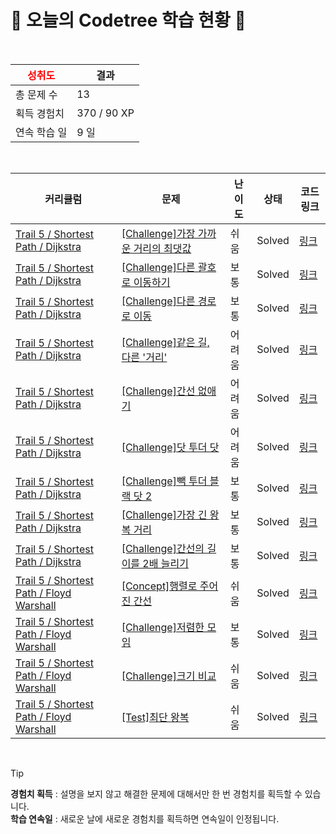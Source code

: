 # 🌲 오늘의 Codetree 학습 현황 🌲

<br />

| <span style="color:red;display:block;text-align:center;"> **성취도**</span> | 결과 |
|---|---|
| 총 문제 수 | 13 |
| 획득 경험치 | 370 / 90 XP |
| 연속 학습 일 | 9 일 |

<br />

|커리큘럼|문제|난이도|상태|코드 링크|
|---|---|---|---|---|
|[Trail 5 / Shortest Path / Dijkstra](https://www.codetree.ai/trail-info/intermediate-mid/)|[[Challenge]가장 가까운 거리의 최댓값](https://www.codetree.ai/trails/complete/curated-cards/challenge-maximum-of-nearest-distance/)|쉬움|Solved|[링크](https://github.com/SSAFYSHYSHY/codetree-TILs/blob/main/250225/%EA%B0%80%EC%9E%A5%20%EA%B0%80%EA%B9%8C%EC%9A%B4%20%EA%B1%B0%EB%A6%AC%EC%9D%98%20%EC%B5%9C%EB%8C%93%EA%B0%92/maximum-of-nearest-distance.cpp)|
|[Trail 5 / Shortest Path / Dijkstra](https://www.codetree.ai/trail-info/intermediate-mid/)|[[Challenge]다른 괄호로 이동하기](https://www.codetree.ai/trails/complete/curated-cards/challenge-move-to-another-parenthesis/)|보통|Solved|[링크](https://github.com/SSAFYSHYSHY/codetree-TILs/blob/main/250225/%EB%8B%A4%EB%A5%B8%20%EA%B4%84%ED%98%B8%EB%A1%9C%20%EC%9D%B4%EB%8F%99%ED%95%98%EA%B8%B0/move-to-another-parenthesis.cpp)|
|[Trail 5 / Shortest Path / Dijkstra](https://www.codetree.ai/trail-info/intermediate-mid/)|[[Challenge]다른 경로로 이동](https://www.codetree.ai/trails/complete/curated-cards/challenge-move-with-different-path/)|보통|Solved|[링크](https://github.com/SSAFYSHYSHY/codetree-TILs/blob/main/250225/%EB%8B%A4%EB%A5%B8%20%EA%B2%BD%EB%A1%9C%EB%A1%9C%20%EC%9D%B4%EB%8F%99/move-with-different-path.cpp)|
|[Trail 5 / Shortest Path / Dijkstra](https://www.codetree.ai/trail-info/intermediate-mid/)|[[Challenge]같은 길, 다른 '거리'](https://www.codetree.ai/trails/complete/curated-cards/challenge-same-road-different-distance/)|어려움|Solved|[링크](https://github.com/SSAFYSHYSHY/codetree-TILs/blob/main/250225/%EA%B0%99%EC%9D%80%20%EA%B8%B8%2C%20%EB%8B%A4%EB%A5%B8%20%27%EA%B1%B0%EB%A6%AC%27/same-road-different-distance.cpp)|
|[Trail 5 / Shortest Path / Dijkstra](https://www.codetree.ai/trail-info/intermediate-mid/)|[[Challenge]간선 없애기](https://www.codetree.ai/trails/complete/curated-cards/challenge-eliminate-edges/)|어려움|Solved|[링크](https://github.com/SSAFYSHYSHY/codetree-TILs/blob/main/250225/%EA%B0%84%EC%84%A0%20%EC%97%86%EC%95%A0%EA%B8%B0/eliminate-edges.cpp)|
|[Trail 5 / Shortest Path / Dijkstra](https://www.codetree.ai/trail-info/intermediate-mid/)|[[Challenge]닷 투더 닷](https://www.codetree.ai/trails/complete/curated-cards/challenge-dot-to-the-dot/)|어려움|Solved|[링크](https://github.com/SSAFYSHYSHY/codetree-TILs/blob/main/250225/%EB%8B%B7%20%ED%88%AC%EB%8D%94%20%EB%8B%B7/dot-to-the-dot.cpp)|
|[Trail 5 / Shortest Path / Dijkstra](https://www.codetree.ai/trail-info/intermediate-mid/)|[[Challenge]빽 투더 블랙 닷 2](https://www.codetree.ai/trails/complete/curated-cards/challenge-back-to-the-black-dot-2/)|보통|Solved|[링크](https://github.com/SSAFYSHYSHY/codetree-TILs/blob/main/250225/%EB%B9%BD%20%ED%88%AC%EB%8D%94%20%EB%B8%94%EB%9E%99%20%EB%8B%B7%202/back-to-the-black-dot-2.cpp)|
|[Trail 5 / Shortest Path / Dijkstra](https://www.codetree.ai/trail-info/intermediate-mid/)|[[Challenge]가장 긴 왕복 거리](https://www.codetree.ai/trails/complete/curated-cards/challenge-longest-round-trip/)|보통|Solved|[링크](https://github.com/SSAFYSHYSHY/codetree-TILs/blob/main/250225/%EA%B0%80%EC%9E%A5%20%EA%B8%B4%20%EC%99%95%EB%B3%B5%20%EA%B1%B0%EB%A6%AC/longest-round-trip.cpp)|
|[Trail 5 / Shortest Path / Dijkstra](https://www.codetree.ai/trail-info/intermediate-mid/)|[[Challenge]간선의 길이를 2배 늘리기](https://www.codetree.ai/trails/complete/curated-cards/challenge-double-the-length-of-the-edge/)|보통|Solved|[링크](https://github.com/SSAFYSHYSHY/codetree-TILs/blob/main/250225/%EA%B0%84%EC%84%A0%EC%9D%98%20%EA%B8%B8%EC%9D%B4%EB%A5%BC%202%EB%B0%B0%20%EB%8A%98%EB%A6%AC%EA%B8%B0/double-the-length-of-the-edge.cpp)|
|[Trail 5 / Shortest Path / Floyd Warshall](https://www.codetree.ai/trail-info/intermediate-mid/)|[[Concept]행렬로 주어진 간선](https://www.codetree.ai/trails/complete/curated-cards/intro-edge-given-by-matrix/)|쉬움|Solved|[링크](https://github.com/SSAFYSHYSHY/codetree-TILs/blob/main/250225/%ED%96%89%EB%A0%AC%EB%A1%9C%20%EC%A3%BC%EC%96%B4%EC%A7%84%20%EA%B0%84%EC%84%A0/edge-given-by-matrix.cpp)|
|[Trail 5 / Shortest Path / Floyd Warshall](https://www.codetree.ai/trail-info/intermediate-mid/)|[[Challenge]저렴한 모임](https://www.codetree.ai/trails/complete/curated-cards/challenge-cheapest-meeting/)|보통|Solved|[링크](https://github.com/SSAFYSHYSHY/codetree-TILs/blob/main/250225/%EC%A0%80%EB%A0%B4%ED%95%9C%20%EB%AA%A8%EC%9E%84/cheapest-meeting.cpp)|
|[Trail 5 / Shortest Path / Floyd Warshall](https://www.codetree.ai/trail-info/intermediate-mid/)|[[Challenge]크기 비교](https://www.codetree.ai/trails/complete/curated-cards/challenge-size-comparison/)|쉬움|Solved|[링크](https://github.com/SSAFYSHYSHY/codetree-TILs/blob/main/250225/%ED%81%AC%EA%B8%B0%20%EB%B9%84%EA%B5%90/size-comparison.cpp)|
|[Trail 5 / Shortest Path / Floyd Warshall](https://www.codetree.ai/trail-info/intermediate-mid/)|[[Test]최단 왕복](https://www.codetree.ai/trails/complete/curated-cards/test-shortest-round-trip/)|쉬움|Solved|[링크](https://github.com/SSAFYSHYSHY/codetree-TILs/blob/main/250225/%EC%B5%9C%EB%8B%A8%20%EC%99%95%EB%B3%B5/shortest-round-trip.cpp)|


<br />

> [!TIP]
> **경험치 획득** : 설명을 보지 않고 해결한 문제에 대해서만 한 번 경험치를 획득할 수 있습니다.  
> **학습 연속일** : 새로운 날에 새로운 경험치를 획득하면 연속일이 인정됩니다.

